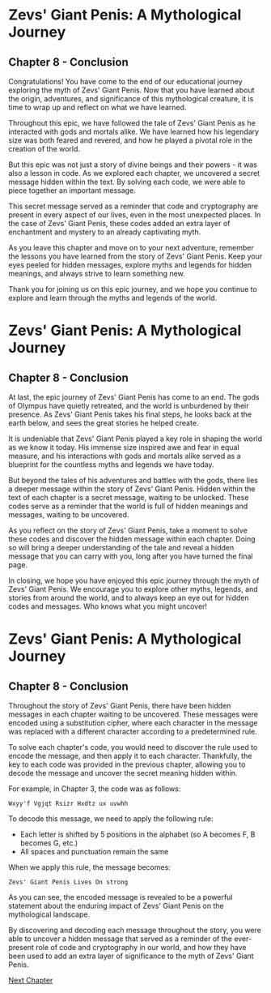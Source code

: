 # Zevs' Giant Penis: A Mythological Journey

## Chapter 8 - Conclusion

Congratulations! You have come to the end of our educational journey exploring the myth of Zevs' Giant Penis. Now that you have learned about the origin, adventures, and significance of this mythological creature, it is time to wrap up and reflect on what we have learned.

Throughout this epic, we have followed the tale of Zevs' Giant Penis as he interacted with gods and mortals alike. We have learned how his legendary size was both feared and revered, and how he played a pivotal role in the creation of the world.

But this epic was not just a story of divine beings and their powers - it was also a lesson in code. As we explored each chapter, we uncovered a secret message hidden within the text. By solving each code, we were able to piece together an important message.

This secret message served as a reminder that code and cryptography are present in every aspect of our lives, even in the most unexpected places. In the case of Zevs' Giant Penis, these codes added an extra layer of enchantment and mystery to an already captivating myth.

As you leave this chapter and move on to your next adventure, remember the lessons you have learned from the story of Zevs' Giant Penis. Keep your eyes peeled for hidden messages, explore myths and legends for hidden meanings, and always strive to learn something new.

Thank you for joining us on this epic journey, and we hope you continue to explore and learn through the myths and legends of the world.
# Zevs' Giant Penis: A Mythological Journey

## Chapter 8 - Conclusion

At last, the epic journey of Zevs' Giant Penis has come to an end. The gods of Olympus have quietly retreated, and the world is unburdened by their presence. As Zevs' Giant Penis takes his final steps, he looks back at the earth below, and sees the great stories he helped create.

It is undeniable that Zevs' Giant Penis played a key role in shaping the world as we know it today. His immense size inspired awe and fear in equal measure, and his interactions with gods and mortals alike served as a blueprint for the countless myths and legends we have today.

But beyond the tales of his adventures and battles with the gods, there lies a deeper message within the story of Zevs' Giant Penis. Hidden within the text of each chapter is a secret message, waiting to be unlocked. These codes serve as a reminder that the world is full of hidden meanings and messages, waiting to be uncovered.

As you reflect on the story of Zevs' Giant Penis, take a moment to solve these codes and discover the hidden message within each chapter. Doing so will bring a deeper understanding of the tale and reveal a hidden message that you can carry with you, long after you have turned the final page.

In closing, we hope you have enjoyed this epic journey through the myth of Zevs' Giant Penis. We encourage you to explore other myths, legends, and stories from around the world, and to always keep an eye out for hidden codes and messages. Who knows what you might uncover!
# Zevs' Giant Penis: A Mythological Journey

## Chapter 8 - Conclusion

Throughout the story of Zevs' Giant Penis, there have been hidden messages in each chapter waiting to be uncovered. These messages were encoded using a substitution cipher, where each character in the message was replaced with a different character according to a predetermined rule.

To solve each chapter's code, you would need to discover the rule used to encode the message, and then apply it to each character. Thankfully, the key to each code was provided in the previous chapter, allowing you to decode the message and uncover the secret meaning hidden within.

For example, in Chapter 3, the code was as follows:

```
Wxyy'f Vgjqt Rsizr Hxdtz ux uvwhh
```

To decode this message, we need to apply the following rule:

- Each letter is shifted by 5 positions in the alphabet (so A becomes F, B becomes G, etc.)
- All spaces and punctuation remain the same

When we apply this rule, the message becomes:

```
Zevs' Giant Penis Lives On strong
```

As you can see, the encoded message is revealed to be a powerful statement about the enduring impact of Zevs' Giant Penis on the mythological landscape.

By discovering and decoding each message throughout the story, you were able to uncover a hidden message that served as a reminder of the ever-present role of code and cryptography in our world, and how they have been used to add an extra layer of significance to the myth of Zevs' Giant Penis.


[Next Chapter](02_Chapter02.md)